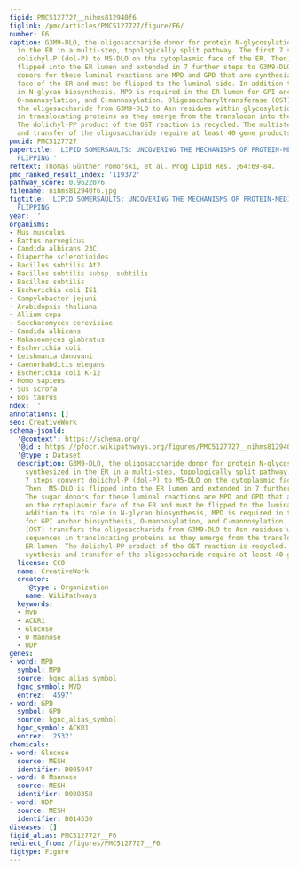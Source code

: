 ```yaml
---
figid: PMC5127727__nihms812940f6
figlink: /pmc/articles/PMC5127727/figure/F6/
number: F6
caption: G3M9-DLO, the oligosaccharide donor for protein N-glycosylation, is synthesized
  in the ER in a multi-step, topologically split pathway. The first 7 steps convert
  dolichyl-P (dol-P) to M5-DLO on the cytoplasmic face of the ER. Then, M5-DLO is
  flipped into the ER lumen and extended in 7 further steps to G3M9-DLO. The sugar
  donors for these luminal reactions are MPD and GPD that are synthesized on the cytoplasmic
  face of the ER and must be flipped to the luminal side. In addition to its role
  in N-glycan biosynthesis, MPD is required in the ER lumen for GPI anchor biosynthesis,
  O-mannosylation, and C-mannosylation. Oligosaccharyltransferase (OST) transfers
  the oligosaccharide from G3M9-DLO to Asn residues within glycosylation sequences
  in translocating proteins as they emerge from the translocon into the ER lumen.
  The dolichyl-PP product of the OST reaction is recycled. The multistep synthesis
  and transfer of the oligosaccharide require at least 40 gene products.
pmcid: PMC5127727
papertitle: 'LIPID SOMERSAULTS: UNCOVERING THE MECHANISMS OF PROTEIN-MEDIATED LIPID
  FLIPPING.'
reftext: Thomas Günther Pomorski, et al. Prog Lipid Res. ;64:69-84.
pmc_ranked_result_index: '119372'
pathway_score: 0.9622076
filename: nihms812940f6.jpg
figtitle: 'LIPID SOMERSAULTS: UNCOVERING THE MECHANISMS OF PROTEIN-MEDIATED LIPID
  FLIPPING'
year: ''
organisms:
- Mus musculus
- Rattus norvegicus
- Candida albicans 23C
- Diaporthe sclerotioides
- Bacillus subtilis At2
- Bacillus subtilis subsp. subtilis
- Bacillus subtilis
- Escherichia coli IS1
- Campylobacter jejuni
- Arabidopsis thaliana
- Allium cepa
- Saccharomyces cerevisiae
- Candida albicans
- Nakaseomyces glabratus
- Escherichia coli
- Leishmania donovani
- Caenorhabditis elegans
- Escherichia coli K-12
- Homo sapiens
- Sus scrofa
- Bos taurus
ndex: ''
annotations: []
seo: CreativeWork
schema-jsonld:
  '@context': https://schema.org/
  '@id': https://pfocr.wikipathways.org/figures/PMC5127727__nihms812940f6.html
  '@type': Dataset
  description: G3M9-DLO, the oligosaccharide donor for protein N-glycosylation, is
    synthesized in the ER in a multi-step, topologically split pathway. The first
    7 steps convert dolichyl-P (dol-P) to M5-DLO on the cytoplasmic face of the ER.
    Then, M5-DLO is flipped into the ER lumen and extended in 7 further steps to G3M9-DLO.
    The sugar donors for these luminal reactions are MPD and GPD that are synthesized
    on the cytoplasmic face of the ER and must be flipped to the luminal side. In
    addition to its role in N-glycan biosynthesis, MPD is required in the ER lumen
    for GPI anchor biosynthesis, O-mannosylation, and C-mannosylation. Oligosaccharyltransferase
    (OST) transfers the oligosaccharide from G3M9-DLO to Asn residues within glycosylation
    sequences in translocating proteins as they emerge from the translocon into the
    ER lumen. The dolichyl-PP product of the OST reaction is recycled. The multistep
    synthesis and transfer of the oligosaccharide require at least 40 gene products.
  license: CC0
  name: CreativeWork
  creator:
    '@type': Organization
    name: WikiPathways
  keywords:
  - MVD
  - ACKR1
  - Glucose
  - O Mannose
  - UDP
genes:
- word: MPD
  symbol: MPD
  source: hgnc_alias_symbol
  hgnc_symbol: MVD
  entrez: '4597'
- word: GPD
  symbol: GPD
  source: hgnc_alias_symbol
  hgnc_symbol: ACKR1
  entrez: '2532'
chemicals:
- word: Glucose
  source: MESH
  identifier: D005947
- word: O Mannose
  source: MESH
  identifier: D008358
- word: UDP
  source: MESH
  identifier: D014530
diseases: []
figid_alias: PMC5127727__F6
redirect_from: /figures/PMC5127727__F6
figtype: Figure
---
```

